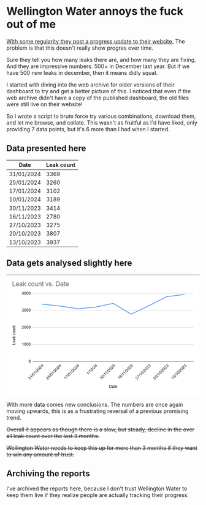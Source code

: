 # Wellington Water annoys the fuck out of me

[With some regularity they post a progress update to their website.](https://www.wellingtonwater.co.nz/resources/topic/water-conservation/leaks/leak-stats/) The problem is that this doesn't really show progres over time.

Sure they tell you how many leaks there are, and how many they are fixing. And they are impressive numbers. 500+ in December last year. But if we have 500 new leaks in december, then it means didly squat.

I started with diving into the web archive for older versions of their dashboard to try and get a better picture of this. I noticed that even if the web archive didn't have a copy of the published dashboard, the old files were still live on their website!

So I wrote a script to brute force try various combinations, download them, and let me browse, and collate. This wasn't as fruitful as I'd have liked, only providing 7 data points, but it's 6 more than I had when I started.

## Data presented here

| Date       | Leak count |
|------------|------------|
| 31/01/2024 | 3369       |
| 25/01/2024 | 3260       |
| 17/01/2024 | 3102       |
| 10/01/2024 | 3189       |
| 30/11/2023 | 3414       |
| 16/11/2023 | 2780       |[
| 27/10/2023 | 3275       |]()
| 20/10/2023 | 3807       |
| 13/10/2023 | 3937       |

## Data gets analysed slightly here

![A graph showing a slow, but steady, decline, with a small bump in November of 2023](resources/img.png)

With more data comes new conclusions. The numbers are once again moving upwards, this is as a frustrating reversal of a previous promising trend.

~~Overall it appears as though there is a slow, but steady, decline in the over all leak count over the last 3 months.~~

~~Wellington Water needs to keep this up for more than 3 months if they want to win any amount of trust.~~

## Archiving the reports

I've archived the reports here, because I don't trust Wellington Water to keep them live if they realize people are actually tracking their progress.